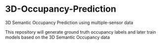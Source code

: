 # 3D-Occupancy-Prediction
3D Semantic Occupancy Prediction using multiple-sensor data

This repository will generate ground truth occupancy labels and later train models based on the 3D Semantic Occupancy data
